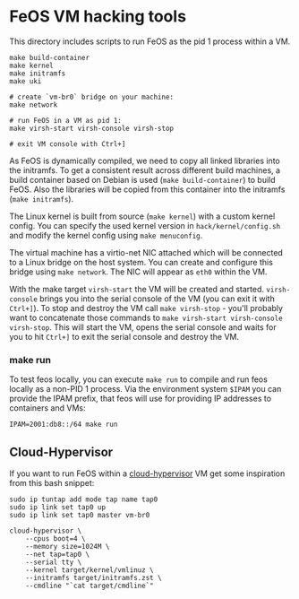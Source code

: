 FeOS VM hacking tools
=======================

This directory includes scripts to run FeOS as the pid 1 process within a VM.

    make build-container
    make kernel
    make initramfs
    make uki

    # create `vm-br0` bridge on your machine:
    make network

    # run FeOS in a VM as pid 1:
    make virsh-start virsh-console virsh-stop

    # exit VM console with Ctrl+]


As FeOS is dynamically compiled, we need to copy all linked libraries into the initramfs. To get a consistent result across different build machines, a build container based on Debian is used (`make build-container`) to build FeOS. Also the libraries will be copied from this container into the initramfs (`make initramfs`).

The Linux kernel is built from source (`make kernel`) with a custom kernel config. You can specify the used kernel version in `hack/kernel/config.sh` and modify the kernel config using `make menuconfig`.

The virtual machine has a virtio-net NIC attached which will be connected to a Linux bridge on the host system. You can create and configure this bridge using `make network`. The NIC will appear as `eth0` within the VM.

With the make target `virsh-start` the VM will be created and started. `virsh-console` brings you into the serial console of the VM (you can exit it with `Ctrl+]`). To stop and destroy the VM call `make virsh-stop` - you'll probably want to concatenate those commands to `make virsh-start virsh-console virsh-stop`. This will start the VM, opens the serial console and waits for you to hit `Ctrl+]` to exit the serial console and destroy the VM.

### make run
To test feos locally, you can execute `make run` to compile and run feos locally as a non-PID 1 process. Via the environment system `$IPAM` you can provide the IPAM prefix, that feos will use for providing IP addresses to containers and VMs:

    IPAM=2001:db8::/64 make run




## Cloud-Hypervisor
If you want to run FeOS within a [cloud-hypervisor](https://www.cloudhypervisor.org/) VM get some inspiration from this bash snippet:

    sudo ip tuntap add mode tap name tap0
    sudo ip link set tap0 up
    sudo ip link set tap0 master vm-br0
    
    cloud-hypervisor \
        --cpus boot=4 \
        --memory size=1024M \
        --net tap=tap0 \
        --serial tty \
        --kernel target/kernel/vmlinuz \
        --initramfs target/initramfs.zst \
        --cmdline "`cat target/cmdline`"


